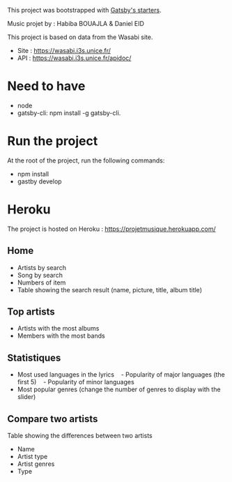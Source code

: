 This project was bootstrapped with [Gatsby's starters](https://www.gatsbyjs.org/tutorial/part-one/#using-gatsby-starters).

Music projet by : Habiba BOUAJLA & Daniel EID

This project is based on data from the Wasabi site.

- Site : https://wasabi.i3s.unice.fr/
- API : https://wasabi.i3s.unice.fr/apidoc/

# Need to have
- node
- gatsby-cli: npm install -g gatsby-cli.

# Run the project

At the root of the project, run the following commands:

- npm install
- gastby develop

# Heroku

The project is hosted on Heroku : https://projetmusique.herokuapp.com/

## Home

- Artists by search
- Song by search
- Numbers of item 
- Table showing the search result (name, picture, title, album title)

## Top artists

- Artists with the most albums
- Members with the most bands

## Statistiques

- Most used languages in the lyrics
   - Popularity of major languages (the first 5)
   - Popularity of minor languages
- Most popular genres (change the number of genres to display with the slider)

## Compare two artists

Table showing the differences between two artists
- Name
- Artist type
- Artist genres
- Type
